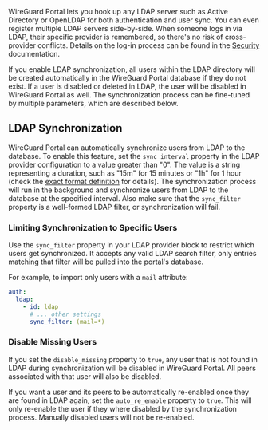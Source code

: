 WireGuard Portal lets you hook up any LDAP server such as Active Directory or OpenLDAP for both authentication and user sync. 
You can even register multiple LDAP servers side-by-side. When someone logs in via LDAP, their specific provider is remembered, 
so there's no risk of cross-provider conflicts. Details on the log-in process can be found in the [Security](security.md#ldap-authentication) documentation.

If you enable LDAP synchronization, all users within the LDAP directory will be created automatically in the WireGuard Portal database if they do not exist.
If a user is disabled or deleted in LDAP, the user will be disabled in WireGuard Portal as well. 
The synchronization process can be fine-tuned by multiple parameters, which are described below.

## LDAP Synchronization

WireGuard Portal can automatically synchronize users from LDAP to the database. 
To enable this feature, set the `sync_interval` property in the LDAP provider configuration to a value greater than "0".
The value is a string representing a duration, such as "15m" for 15 minutes or "1h" for 1 hour (check the [exact format definition](https://pkg.go.dev/time#ParseDuration) for details).
The synchronization process will run in the background and synchronize users from LDAP to the database at the specified interval.
Also make sure that the `sync_filter` property is a well-formed LDAP filter, or synchronization will fail.

### Limiting Synchronization to Specific Users

Use the `sync_filter` property in your LDAP provider block to restrict which users get synchronized. 
It accepts any valid LDAP search filter, only entries matching that filter will be pulled into the portal's database. 

For example, to import only users with a `mail` attribute:
```yaml
auth:
  ldap:
    - id: ldap
      # ... other settings
      sync_filter: (mail=*)
```

### Disable Missing Users

If you set the `disable_missing` property to `true`, any user that is not found in LDAP during synchronization will be disabled in WireGuard Portal.
All peers associated with that user will also be disabled.

If you want a user and its peers to be automatically re-enabled once they are found in LDAP again, set the `auto_re_enable` property to `true`.
This will only re-enable the user if they where disabled by the synchronization process. Manually disabled users will not be re-enabled.